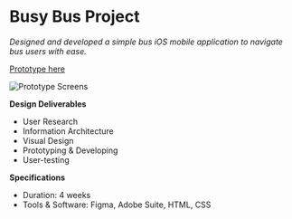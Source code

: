 # Busy Bus Project

_Designed and developed a simple bus iOS mobile application to navigate bus users with ease._

[Prototype here](https://seirayasumatsu.github.io/BusyBus/)

![Prototype Screens](prototype.png)

**Design Deliverables**
* User Research
* Information Architecture
* Visual Design
* Prototyping & Developing
* User-testing

**Specifications**
* Duration: 4 weeks
* Tools & Software: Figma, Adobe Suite, HTML, CSS
